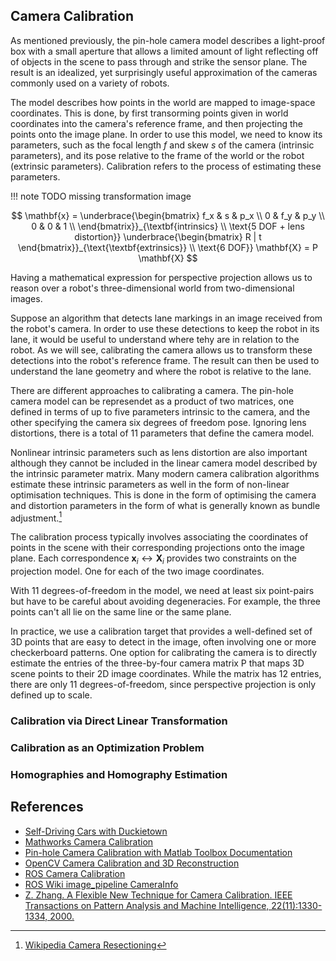 ## Camera Calibration

As mentioned previously, the pin-hole camera model describes a light-proof box with a small aperture that allows a limited amount of light
reflecting off of objects in the scene to pass through and strike the sensor plane. The result is an idealized, yet surprisingly useful approximation
of the cameras commonly used on a variety of robots.

The model describes how points in the world are mapped to image-space coordinates. This is done, by first transorming points given in
world coordinates into the camera's reference frame, and then projecting the points onto the image plane. 
In order to use this model, we need to know its parameters, such as the focal length $f$ and skew $s$ of the camera (intrinsic parameters),
and its pose relative to the frame of the world or the robot (extrinsic parameters). Calibration refers to the process of estimating these parameters.


!!! note
    TODO missing transformation image

$$
\mathbf{x} = \underbrace{\begin{bmatrix} 
      f_x & s & p_x \\
      0   & f_y & p_y \\
      0   & 0   & 1 \\
     \end{bmatrix}}_{\textbf{intrinsics} \\ \text{5 DOF + lens distortion}}
     \underbrace{\begin{bmatrix}
      R | t
     \end{bmatrix}}_{\text{\textbf{extrinsics}} \\ \text{6 DOF}}
     \mathbf{X} = P \mathbf{X}
$$


Having a mathematical expression for perspective projection allows us to reason over a robot's three-dimensional world from two-dimensional images.

Suppose an algorithm that detects lane markings in an image received from the robot's camera. In order to use these detections to keep the robot in its lane,
it would be useful to understand where tehy are in relation to the robot. 
As we will see, calibrating the camera allows us to transform these detections into the robot's reference frame.
The result can then be used to understand the lane geometry and where the robot is relative to the lane.

There are different approaches to calibrating a camera. The pin-hole camera model can be represendet as a product of two matrices,
one defined in terms of up to five parameters intrinsic to the camera, and the other specifying the camera six degrees of freedom pose.
Ignoring lens distortions, there is a total of 11 parameters that define the camera model.

Nonlinear intrinsic parameters such as lens distortion are also important although they cannot be included in the linear camera model described by the intrinsic parameter matrix. 
Many modern camera calibration algorithms estimate these intrinsic parameters as well in the form of non-linear optimisation techniques. This is done in the form of optimising the camera and distortion parameters in the form of what is generally known as bundle adjustment.[^wiki]


The calibration process typically involves associating the coordinates of points in the scene with their corresponding projections onto the image plane.
Each correspondence $\mathbf{x}_i \leftrightarrow \mathbf{X}_i$ provides two constraints on the projection model. One for each of the two image coordinates.

With 11 degrees-of-freedom in the model, we need at least six point-pairs but have to be careful about avoiding degeneracies.
For example, the three points can't all lie on the same line or the same plane.

In practice, we use a calibration target that provides a well-defined set of 3D points that are easy to detect in the image, 
often involving one or more checkerboard patterns. One option for calibrating the camera is to directly estimate
the entries of the three-by-four camera matrix P that maps 3D scene points to their 2D image coordinates.
While the matrix has 12 entries, there are only 11 degrees-of-freedom, since perspective projection is only defined up to scale.



### Calibration via Direct Linear Transformation

### Calibration as an Optimization Problem

### Homographies and Homography Estimation

## References

- [Self-Driving Cars with Duckietown](https://learning.edx.org/course/course-v1:ETHx+DT-01x+1T2021/block-v1:ETHx+DT-01x+1T2021+type@sequential+block@a43815226b7242b7a071a10bbdc8ffa2/block-v1:ETHx+DT-01x+1T2021+type@vertical+block@17abe5f8b31049a2ad37c52c1e9d1107)
- [Mathworks Camera Calibration](https://de.mathworks.com/help/vision/ug/camera-calibration.html)
- [Pin-hole Camera Calibration with Matlab Toolbox Documentation](http://www.vision.caltech.edu/bouguetj/calib_doc/)
- [OpenCV Camera Calibration and 3D Reconstruction](https://docs.opencv.org/2.4/modules/calib3d/doc/camera_calibration_and_3d_reconstruction.html)
- [ROS Camera Calibration](https://wiki.ros.org/camera_calibration)
- [ROS Wiki image_pipeline CameraInfo](https://wiki.ros.org/image_pipeline/CameraInfo)
- [Z. Zhang. A Flexible New Technique for Camera Calibration. IEEE Transactions on Pattern Analysis and Machine Intelligence, 22(11):1330-1334, 2000.](https://www.microsoft.com/en-us/research/wp-content/uploads/2016/02/tr98-71.pdf)

[^wiki]: [Wikipedia Camera Resectioning](https://en.wikipedia.org/wiki/Camera_resectioning)
